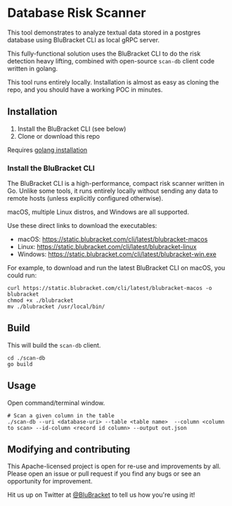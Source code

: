 # Database Risk Scanner

This tool demonstrates to analyze textual data stored in a postgres database using BluBracket CLI as local gRPC server. 

This fully-functional solution uses the BluBracket CLI to do the risk detection heavy lifting,
combined with open-source `scan-db` client code written in golang.

This tool runs entirely locally. Installation is almost as easy as cloning the repo,
and you should have a working POC in minutes.

## Installation

1. Install the BluBracket CLI (see below)
2. Clone or download this repo

Requires [golang installation](https://go.dev/doc/install)

### Install the BluBracket CLI

The BluBracket CLI is a high-performance, compact risk scanner written in Go.
Unlike some tools, it runs entirely locally without sending any data to remote hosts
(unless explicitly configured otherwise).

macOS, multiple Linux distros, and Windows are all supported.

Use these direct links to download the executables:

- macOS: https://static.blubracket.com/cli/latest/blubracket-macos
- Linux: https://static.blubracket.com/cli/latest/blubracket-linux
- Windows: https://static.blubracket.com/cli/latest/blubracket-win.exe

For example, to download and run the latest BluBracket CLI on macOS, you could run:

```
curl https://static.blubracket.com/cli/latest/blubracket-macos -o blubracket
chmod +x ./blubracket
mv ./blubracket /usr/local/bin/
```

## Build

This will build the `scan-db` client.

```
cd ./scan-db
go build
```

## Usage
Open command/terminal window. 


```
# Scan a given column in the table 
./scan-db --uri <database-uri> --table <table name>  --column <column to scan> --id-column <record id column> --output out.json

```


## Modifying and contributing

This Apache-licensed project is open for re-use and improvements by all.
Please open an issue or pull request if you find any bugs or see an opportunity for improvement.

Hit us up on Twitter at [@BluBracket](https://twitter.com/blubracket) to tell us how you're using it!
